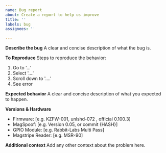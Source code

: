 ```yaml
---
name: Bug report
about: Create a report to help us improve
title: ''
labels: bug
assignees: ''

---
```


**Describe the bug**
A clear and concise description of what the bug is.

**To Reproduce**
Steps to reproduce the behavior:
1. Go to '...'
2. Select '....'
3. Scroll down to '....'
4. See error

**Expected behavior**
A clear and concise description of what you expected to happen.

**Versions & Hardware**
 - Firmware: [e.g. KZFW-001, unlshd-072 , official 0.100.3]
 - MagSpoof: [e.g. Version 0.05, or commit {HASH}]
 - GPIO Module: [e.g. Rabbit-Labs Multi Pass]
 - Magstripe Reader: [e.g. MSR-90]

**Additional context**
Add any other context about the problem here.
